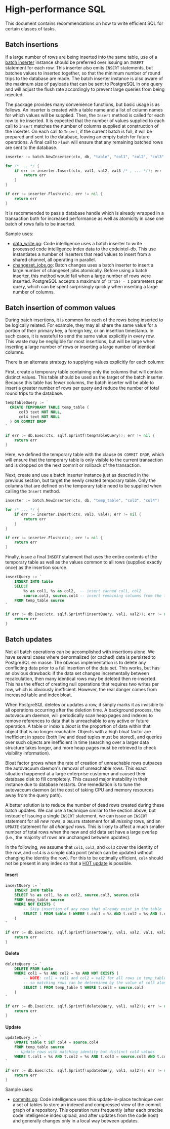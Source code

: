 # High-performance SQL

This document contains recommendations on how to write efficient SQL for certain classes of tasks.

## Batch insertions

If a large number of rows are being inserted into the same table, use of a [batch inserter](https://sourcegraph.com/search?q=context:global+repo:%5Egithub%5C.com/sourcegraph/sourcegraph%24+file:%5Einternal/database/batch/batch%5C.go+content:%27func+NewInserter%28%27&patternType=literal) instance should be preferred over issuing an `INSERT` statement for each row. This inserter also emits `INSERT` statements, but batches values to inserted together, so that the minimum number of round trips to the database are made. The batch inserter instance is also aware of the maximum size of payloads that can be sent to PostgreSQL in one query and will adjust the flush rate accordingly to prevent large queries from being rejected.

The package provides many convenience functions, but basic usage is as follows. An inserter is created with a table name and a list of column names for which values will be supplied. Then, the `Insert` method is called for each row to be inserted. It is expected that the number of values supplied to each call to `Insert` matches the number of columns supplied at construction of the inserter. On each call to `Insert`, if the current batch is full, it will be prepared and sent to the database, leaving an empty batch for future operations. A final call to `Flush` will ensure that any remaining batched rows are sent to the database.

```go
inserter := batch.NewInserter(ctx, db, "table", "col1", "col2", "col3" /* , ... */)

for /* ... */ {
    if err := inserter.Insert(ctx, val1, val2, val3 /* , ... */); err != nil {
        return err
    }
}

if err := inserter.Flush(ctx); err != nil {
    return err
}
```

It is recommended to pass a database handle which is already wrapped in a transaction both for increased performance as well as atomicity in case one batch of rows fails to be inserted.

Sample uses:

- [data_write.go](https://sourcegraph.com/github.com/sourcegraph/sourcegraph@b795806a03468f565702cd8f1990a7fbc969722a/-/blob/enterprise/internal/codeintel/stores/lsifstore/data_write.go#L290:16): Code intelligence uses a batch inserter to write processed code intelligence index data to the codeintel-db. This use instantiates a number of inserters that read values to insert from a shared channel, all operating in parallel.
- [changeset_jobs.go](https://sourcegraph.com/github.com/sourcegraph/sourcegraph@b795806a03468f565702cd8f1990a7fbc969722a/-/blob/enterprise/internal/batches/store/changeset_jobs.go#L99:15): Batch changes uses a batch inserter to insert a large number of changeset jobs atomically. Before using a batch inserter, this method would fail when a large number of rows were inserted. PostgreSQL accepts a maximum of `(2^15) - 1` parameters per query, which can be spent surprisingly quickly when inserting a large number of columns.

## Batch insertion of common values

During batch insertions, it is common for each of the rows being inserted to be logically related. For example, they may all share the same value for a portion of their primary key, a foreign key, or an insertion timestamp. In such cases, it is wasteful to send the same value explicitly in every row. This waste may be negligible for most insertions, but will be large when inserting a large number of rows or inserting a large number of identical columns.

There is an alternate strategy to supplying values explicitly for each column:

First, create a temporary table containing only the columns that will contain distinct values. This table should be used as the target of the batch inserter. Because this table has fewer columns, the batch inserter will be able to insert a greater number of rows per query and reduce the number of total round trips to the database.

```sql
tempTableQuery := `
  CREATE TEMPORARY TABLE temp_table (
      col3 text NOT NULL, 
      col4 text NOT NULL
  ) ON COMMIT DROP
`
```
```go
if err := db.Exec(ctx, sqlf.Sprintf(tempTableQuery)); err != nil {
    return err
}
```

Here, we defined the temporary table with the clause `ON COMMIT DROP`, which will ensure that the temporary table is only visible to the current transaction and is dropped on the next commit or rollback of the transaction.

Next, create and use a batch inserter instance just as descried in the previous section, but target the newly created temporary table. Only the columns that are defined on the temporary table need to be supplied when calling the `Insert` method.

```go
inserter := batch.NewInserter(ctx, db, "temp_table", "col3", "col4")

for /* ... */ {
    if err := inserter.Insert(ctx, val3, val4); err != nil {
        return err
    }
}

if err := inserter.Flush(ctx); err != nil {
    return err
}
```

Finally, issue a final `INSERT` statement that uses the entire contents of the temporary table as well as the values common to all rows (supplied exactly once) as the insertion source.

```sql
insertQuery := `
    INSERT INTO table
    SELECT
        %s as col1, %s as col2,  -- insert canned col1, col2
        source.col3, source.col4 -- insert remaining columns from the temporary table
    FROM temp_table source
`
```
```go
if err := db.Exec(ctx, sqlf.Sprintf(insertQuery, val1, val2)); err != nil {
    return err
}
```

## Batch updates

Not all batch operations can be accomplished with insertions alone. We have several cases where denormalized (or cached) data is persisted to PostgreSQL en masse. The obvious implementation is to delete any conflicting data prior to a full insertion of the data set. This works, but has an obvious drawback: if the data set changes incrementally between recalculation, then many identical rows may be deleted then re-inserted. This has the effect of creating null operations that requires two writes per row, which is obviously inefficient. However, the real danger comes from increased table and index bloat.

When PostgreSQL deletes or updates a row, it simply marks it as invisible to all operations occurring after the deletion time. A background process, the autovacuum daemon, will periodically scan heap pages and indexes to remove references to data that is unreachable to any active or future operation. A table or index's _bloat_ is the proportion of data within that object that is no longer reachable. Objects with a high bloat factor are inefficient in space (both live and dead tuples must be stored), and queries over such objects are inefficient in time (searching over a larger data structure takes longer, and more heap pages must be retrieved to check visibility information).

Bloat factor grows when the rate of creation of unreachable rows outpaces the autovacuum daemon's removal of unreachable rows. This exact situation happened at a large enterprise customer and caused their database disk to fill completely. This caused major instability in their instance due to database restarts. One remediation is to tune the autovaccum daemon (at the cost of taking CPU and memory resources away from the query path).

A better solution is to reduce the number of dead rows created during these batch updates. We can use a technique similar to the section above, but instead of issuing a single `INSERT` statement, we can issue an `INSERT` statement for all _new_ rows, a `DELETE` statement for all _missing_ rows, and an `UPDATE` statement for all _changed_ rows. This is likely to affect a much smaller number of total rows when the new and old data set have a large overlap (i.e., the majority of rows are unchanged between updates).

In the following, we assume that `col1`, `col2`, and `col3` cover the identity of the row, and `col4` is a simple data point (which can be updated without changing the identity the row). For this to be optimally efficient, `col4` should not be present in any index so that a [HOT update](https://www.cybertec-postgresql.com/en/hot-updates-in-postgresql-for-better-performance/https://www.cybertec-postgresql.com/en/hot-updates-in-postgresql-for-better-performance/) is possible.

#### Insert


```sql
insertQuery := `
    INSERT INTO table
    SELECT %s as col1, %s as col2, source.col3, source.col4
    FROM temp_table source
    WHERE NOT EXISTS (
        -- Skip insertion of any rows that already exist in the table
        SELECT 1 FROM table t WHERE t.col1 = %s AND t.col2 = %s AND t.col3 = source.col3
    )
`
```
```go
if err := db.Exec(ctx, sqlf.Sprintf(insertQuery, val1, val2, val1, val2)); err != nil {
    return err
}
```

#### Delete


```sql
deleteQuery := `
    DELETE FROM table
    WHERE col1 = %s AND col2 = %s AND NOT EXISTS (
        -- NOTE: col1 = val1 and col2 = val2 for all rows in temp_table,
        -- so matching rows can be determined by the value of col3 alone.
        SELECT 1 FROM temp_table t WHERE t.col3 = source.col3
    )
`
```
```go
if err := db.Exec(ctx, sqlf.Sprintf(deleteQuery, val1, val2)); err != nil {
    return err
}
```

#### Update

```sql
updateQuery := `
    UPDATE table t SET col4 = source.col4
    FROM temp_table source
    -- Update rows with matching identity but distinct col4 values
    WHERE t.col1 = %s AND t.col2 = %s AND t.col3 = source.col3 AND t.col4 != source.col4
`
```
```go
if err := db.Exec(ctx, sqlf.Sprintf(updateQuery, val1, val2)); err != nil {
    return err
}
```

Sample uses:

- [commits.go](https://sourcegraph.com/github.com/sourcegraph/sourcegraph@b795806a03468f565702cd8f1990a7fbc969722a/-/blob/enterprise/internal/codeintel/stores/dbstore/commits.go#L292:16): Code intelligence uses this update-in-place technique over a set of tables to store an indexed and compressed view of the commit graph of a repository. This operation runs frequently (after each precise code intelligence index upload, and after updates from the code host) and generally changes only in a local way between updates.
